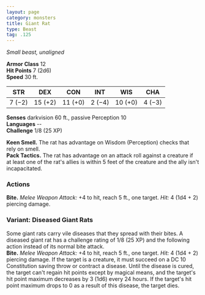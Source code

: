 ```yaml
---
layout: page
category: monsters
title: Giant Rat
type: Beast
tag: .125
---
```

_Small beast, unaligned_

**Armor Class** 12    
**Hit Points** 7 (2d6)    
**Speed** 30 ft. 

| STR     | DEX     | CON     | INT     | WIS     | CHA     |
|---------|---------|---------|---------|---------|---------|
| 7 (−2)  | 15 (+2) | 11 (+0) | 2 (−4)  | 10 (+0) | 4 (−3)  |  

**Senses** darkvision 60 ft., passive Perception 10    
**Languages** --    
**Challenge** 1/8 (25 XP)    

**Keen Smell.** The rat has advantage on Wisdom (Perception) checks that rely on smell.    
**Pack Tactics.** The rat has advantage on an attack roll against a creature if at least one of the rat's allies is within 5 feet of the creature and the ally isn't incapacitated. 

### Actions    
**Bite.** _Melee Weapon Attack:_ +4 to hit, reach 5 ft., one target. _Hit:_ 4 (1d4 + 2) piercing damage. 

### Variant: Diseased Giant Rats 
Some giant rats carry vile diseases that they spread with their bites. A diseased giant rat has a challenge rating of 1/8 (25 XP) and the following action instead of its normal bite attack.     
**Bite.** _Melee Weapon Attack:_ +4 to hit, reach 5 ft., one target. _Hit:_ 4 (1d4 + 2) piercing damage. If the target is a creature, it must succeed on a DC 10 Constitution saving throw or contract a disease. Until the disease is cured, the target can't regain hit points except by magical means, and the target's hit point maximum decreases by 3 (1d6) every 24 hours. If the target's hit point maximum drops to 0 as a result of this disease, the target dies. 